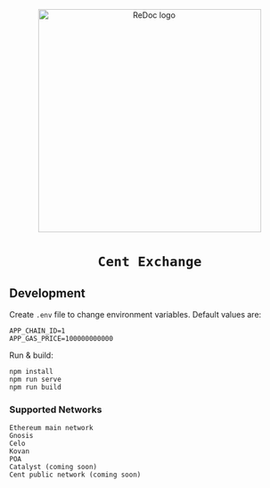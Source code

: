 <div align="center">
  <img alt="ReDoc logo" src="https://raw.githubusercontent.com/centfinance/Community/main/media-pack/symmetric_logo_256.png" width="400px" />

</div>

<h1 align=center><code>Cent Exchange</code></h1>

## Development

Create `.env` file to change environment variables. Default values are:

```
APP_CHAIN_ID=1
APP_GAS_PRICE=100000000000
```

Run & build:

```
npm install
npm run serve
npm run build
```

### Supported Networks
```
Ethereum main network
Gnosis
Celo
Kovan
POA
Catalyst (coming soon)
Cent public network (coming soon)
```
